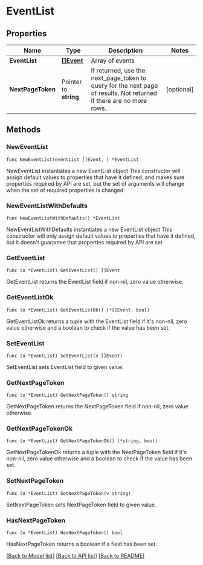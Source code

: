 # EventList

## Properties

Name | Type | Description | Notes
------------ | ------------- | ------------- | -------------
**EventList** | [**[]Event**](Event.md) | Array of events | 
**NextPageToken** | Pointer to **string** | If returned, use the next_page_token to query for the next page of results. Not returned if there are no more rows. | [optional] 

## Methods

### NewEventList

`func NewEventList(eventList []Event, ) *EventList`

NewEventList instantiates a new EventList object
This constructor will assign default values to properties that have it defined,
and makes sure properties required by API are set, but the set of arguments
will change when the set of required properties is changed

### NewEventListWithDefaults

`func NewEventListWithDefaults() *EventList`

NewEventListWithDefaults instantiates a new EventList object
This constructor will only assign default values to properties that have it defined,
but it doesn't guarantee that properties required by API are set

### GetEventList

`func (o *EventList) GetEventList() []Event`

GetEventList returns the EventList field if non-nil, zero value otherwise.

### GetEventListOk

`func (o *EventList) GetEventListOk() (*[]Event, bool)`

GetEventListOk returns a tuple with the EventList field if it's non-nil, zero value otherwise
and a boolean to check if the value has been set.

### SetEventList

`func (o *EventList) SetEventList(v []Event)`

SetEventList sets EventList field to given value.


### GetNextPageToken

`func (o *EventList) GetNextPageToken() string`

GetNextPageToken returns the NextPageToken field if non-nil, zero value otherwise.

### GetNextPageTokenOk

`func (o *EventList) GetNextPageTokenOk() (*string, bool)`

GetNextPageTokenOk returns a tuple with the NextPageToken field if it's non-nil, zero value otherwise
and a boolean to check if the value has been set.

### SetNextPageToken

`func (o *EventList) SetNextPageToken(v string)`

SetNextPageToken sets NextPageToken field to given value.

### HasNextPageToken

`func (o *EventList) HasNextPageToken() bool`

HasNextPageToken returns a boolean if a field has been set.


[[Back to Model list]](../../README.md#documentation-for-models) [[Back to API list]](../../README.md#documentation-for-api-endpoints) [[Back to README]](../../README.md)


